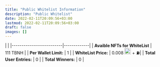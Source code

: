 ```yaml
---
title: "Public Whitelist Information"
description: "Public Whitelist"
date: 2022-02-11T20:09:56+03:00
lastmod: 2022-02-11T20:09:56+03:00
draft: false
images: []
---
```

<div class="table-responsive">

|     |
|--------------------------|-------------|
| **Avaible NFTs for WhiteList**  | 111 TBNH    |
| **Per Wallet Limit:**    | 1           |
| **WhiteList Price:**     | 0.008 <img alt="ETH" style="width: 1.3rem" src="/icons/eth.svg" size="24">  + ⛽|
| **Total User Entries:**  | 0           |
| **Total Winners:**       | 0           |

</div>
